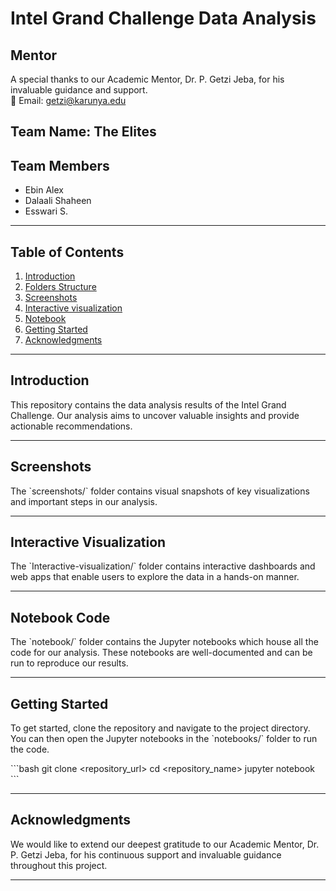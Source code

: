 # Intel Grand Challenge Data Analysis

## Mentor
A special thanks to our Academic Mentor, Dr. P. Getzi Jeba, for his invaluable guidance and support.  
📧 Email: [getzi@karunya.edu](mailto:getzi@karunya.edu)


## Team Name: The Elites

## Team Members
- Ebin Alex
- Dalaali Shaheen
- Esswari S.

---

## Table of Contents
1. [Introduction](#introduction)
2. [Folders Structure](#folders-structure)
3. [Screenshots](#screenshots)
4. [Interactive visualization](#Interactive-visualization)
5. [Notebook](#notebook-code)
6. [Getting Started](#getting-started)
7. [Acknowledgments](#acknowledgments)

---

## Introduction
This repository contains the data analysis results of the Intel Grand Challenge. Our analysis aims to uncover valuable insights and provide actionable recommendations.

---

## Screenshots

The \`screenshots/\` folder contains visual snapshots of key visualizations and important steps in our analysis.

---

## Interactive Visualization

The \`Interactive-visualization/\` folder contains interactive dashboards and web apps that enable users to explore the data in a hands-on manner.

---

## Notebook Code

The \`notebook/\` folder contains the Jupyter notebooks which house all the code for our analysis. These notebooks are well-documented and can be run to reproduce our results.

---

## Getting Started

To get started, clone the repository and navigate to the project directory. You can then open the Jupyter notebooks in the \`notebooks/\` folder to run the code.

\`\`\`bash
git clone <repository_url>
cd <repository_name>
jupyter notebook
\`\`\`

---

## Acknowledgments

We would like to extend our deepest gratitude to our Academic Mentor, Dr. P. Getzi Jeba, for his continuous support and invaluable guidance throughout this project.

---
